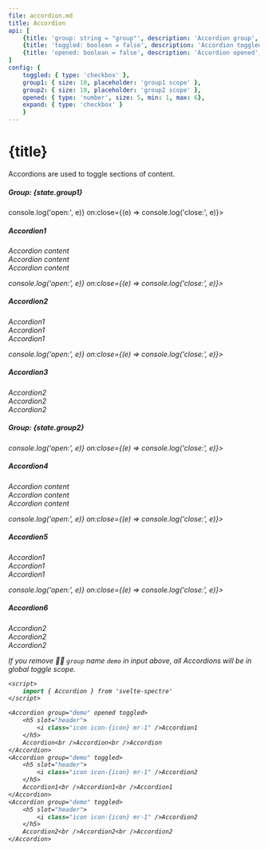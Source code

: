 ```yaml
---
file: accordion.md
title: Accordion
api: [
	{title: 'group: string = "group"', description: 'Accordion group', variables: 'any string'},
	{title: 'toggled: boolean = false', description: 'Accordion toggled', variables: 'true | false'},
	{title: 'opened: boolean = false', description: 'Accordion opened', variables: 'true | false'}
]
config: { 
    toggled: { type: 'checkbox' }, 
    group1: { size: 10, placeholder: 'group1 scope' }, 
    group2: { size: 10, placeholder: 'group2 scope' }, 
    opened: { type: 'number', size: 5, min: 1, max: 6}, 
    expand: { type: 'checkbox' } 
    }
---
```


<script>
    import {Accordion, Accordioner, Col, Grid, Divider} from '$lib'
    import Knobs from '../_knobs.svelte'

    let opened = 1, state = { toggled: true, group1: 'demo1', group2: 'demo2', opened, expand: false }
</script>

# {title}

Accordions are used to toggle sections of content.

<p>
    <Grid>
        <Col>
            <h5 class="text-gray">Group: {state.group1}</h5>
            <Accordion
                bind:toggled={state.toggled}
                group={state.group1}
                opened={state.opened === 1 || state.expand}
                on:open={(e) => console.log('open:', e)}
                on:close={(e) => console.log('close:', e)}>
                <h5 slot="header">
                    <i class="icon icon-arrow-right mr-2" />Accordion1
                </h5>
                <p>Accordion content<br />Accordion content<br />Accordion content</p>
            </Accordion>
            <Accordion
                bind:toggled={state.toggled}
                group={state.group1}
                opened={state.opened === 2 || state.expand}
                on:open={(e) => console.log('open:', e)}
                on:close={(e) => console.log('close:', e)}>
                <h5 slot="header">
                    <i class="icon icon-arrow-right mr-2" />Accordion2
                </h5>
                <p>Accordion1<br />Accordion1<br />Accordion1</p>
            </Accordion>
            <Accordion
                bind:toggled={state.toggled}
                group={state.group1}
                opened={state.opened === 3 || state.expand}
                on:open={(e) => console.log('open:', e)}
                on:close={(e) => console.log('close:', e)}>
                <h5 slot="header">
                    <i class="icon icon-arrow-right mr-2" />Accordion3
                </h5>
                <p>Accordion2<br />Accordion2<br />Accordion2</p>
            </Accordion>
        </Col>
        <Col>
            <h5 class="text-gray">Group: {state.group2}</h5>
            <Accordion
                bind:toggled={state.toggled}
                group={state.group2}
                opened={state.opened === 4 || state.expand}
                on:open={(e) => console.log('open:', e)}
                on:close={(e) => console.log('close:', e)}>
                <h5 slot="header">Accordion4</h5>
                <p>Accordion content<br />Accordion content<br />Accordion content</p>
            </Accordion>
            <Accordion
                bind:toggled={state.toggled}
                group={state.group2}
                opened={state.opened === 5 || state.expand}
                on:open={(e) => console.log('open:', e)}
                on:close={(e) => console.log('close:', e)}>
                <h5 slot="header">Accordion5</h5>
                <p>Accordion1<br />Accordion1<br />Accordion1</p>
            </Accordion>
            <Accordion
                bind:toggled={state.toggled}
                group={state.group2}
                opened={state.opened === 6 || state.expand}
                on:open={(e) => console.log('open:', e)}
                on:close={(e) => console.log('close:', e)}>
                <h5 slot="header">Accordion6</h5>
                <p>Accordion2<br />Accordion2<br />Accordion2</p>
            </Accordion>
        </Col>
    </Grid>
</p>

<p>
    <Knobs bind:state={state} {config}/>
</p>

If you remove ☝🏻 `group` name `demo` in input above, all Accordions will be in
global toggle scope.

```sv
<script>
    import { Accordion } from 'svelte-spectre'
</script>

<Accordion group="demo" opened toggled>
    <h5 slot="header">
        <i class="icon icon-{icon} mr-1" />Accordion1
    </h5>
    Accordion<br />Accordion<br />Accordion
</Accordion>
<Accordion group="demo" toggled>
    <h5 slot="header">
        <i class="icon icon-{icon} mr-1" />Accordion2
    </h5>
    Accordion1<br />Accordion1<br />Accordion1
</Accordion>
<Accordion group="demo" toggled>
    <h5 slot="header">
        <i class="icon icon-{icon} mr-1" />Accordion2
    </h5>
    Accordion2<br />Accordion2<br />Accordion2
</Accordion>
```
